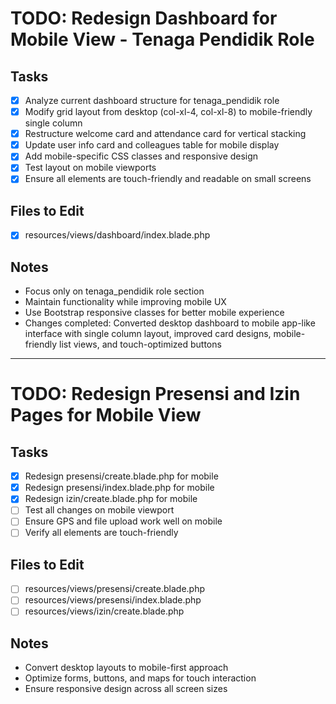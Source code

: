 # TODO: Redesign Dashboard for Mobile View - Tenaga Pendidik Role

## Tasks
- [x] Analyze current dashboard structure for tenaga_pendidik role
- [x] Modify grid layout from desktop (col-xl-4, col-xl-8) to mobile-friendly single column
- [x] Restructure welcome card and attendance card for vertical stacking
- [x] Update user info card and colleagues table for mobile display
- [x] Add mobile-specific CSS classes and responsive design
- [x] Test layout on mobile viewports
- [x] Ensure all elements are touch-friendly and readable on small screens

## Files to Edit
- [x] resources/views/dashboard/index.blade.php

## Notes
- Focus only on tenaga_pendidik role section
- Maintain functionality while improving mobile UX
- Use Bootstrap responsive classes for better mobile experience
- Changes completed: Converted desktop dashboard to mobile app-like interface with single column layout, improved card designs, mobile-friendly list views, and touch-optimized buttons

---

# TODO: Redesign Presensi and Izin Pages for Mobile View

## Tasks
- [x] Redesign presensi/create.blade.php for mobile
- [x] Redesign presensi/index.blade.php for mobile
- [x] Redesign izin/create.blade.php for mobile
- [ ] Test all changes on mobile viewport
- [ ] Ensure GPS and file upload work well on mobile
- [ ] Verify all elements are touch-friendly

## Files to Edit
- [ ] resources/views/presensi/create.blade.php
- [ ] resources/views/presensi/index.blade.php
- [ ] resources/views/izin/create.blade.php

## Notes
- Convert desktop layouts to mobile-first approach
- Optimize forms, buttons, and maps for touch interaction
- Ensure responsive design across all screen sizes

